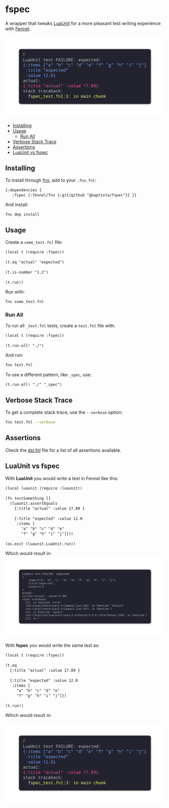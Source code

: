 # fspec

A wrapper that tweaks [LuaUnit](https://luaunit.readthedocs.io) for a more pleasant test writing experience with [Fennel](https://fennel-lang.org/).

![fspec results example](https://raw.githubusercontent.com/gbaptista/assets/main/fspec/readme.png)

- [Installing](#installing)
- [Usage](#usage)
  - [Run All](#run-all)
- [Verbose Stack Trace](#verbose-stack-trace)
- [Assertions](#assertions)
- [LuaUnit vs fspec](#luaunit-vs-fspec)

## Installing

To install through [fnx](https://github.com/gbaptista/fnx), add to your `.fnx.fnl`:

```fennel
{:dependencies {
   :fspec {:fennel/fnx {:git/github "gbaptista/fspec"}} }}
```

And install:
```
fnx dep install
```

## Usage

Create a `some_test.fnl` file:

```fennel
(local t (require :fspec))

(t.eq "actual" "expected")

(t.is-number "1.2")

(t.run!)
```

Run with:

```sh
fnx some_test.fnl
```

### Run All

To run all `_test.fnl` tests, create a `test.fnl` file with:

```fennel
(local t (require :fspec))

(t.run-all! "./")
```

And run:
```sh
fnx test.fnl
```

To use a different pattern, like `_spec`, use:
```fennel
(t.run-all! "./" "_spec")
```

## Verbose Stack Trace

To get a complete stack trace, use the `--verbose` option:
```sh
fnx test.fnl --verbose
```

## Assertions

Check the [dsl.fnl](https://github.com/gbaptista/fspec/blob/main/fspec/logic/dsl.fnl) file for a list of all assertions available.

## LuaUnit vs fspec

With **LuaUnit** you would write a test in Fennel like this:

```fennel
(local luaunit (require :luaunit))

(fn testSomething []
  (luaunit.assertEquals
    {:title "actual" :value 17.89 }
    
    {:title "expected" :value 12.0
     :items [
       "a" "b" "c" "d" "e"
       "f" "g" "h" "i" "j"]}))

(os.exit (luaunit.LuaUnit.run))
```
Which would result in:
![LuaUnit results example](https://raw.githubusercontent.com/gbaptista/assets/main/fspec/readme-luaunit.png)


With **fspec** you would write the same test as:

```fennel
(local t (require :fspec))

(t.eq
  {:title "actual" :value 17.89 }
  
  {:title "expected" :value 12.0
   :items [
     "a" "b" "c" "d" "e"
     "f" "g" "h" "i" "j"]})

(t.run!)
```

Which would result in:

![fspec results example](https://raw.githubusercontent.com/gbaptista/assets/main/fspec/readme.png)
